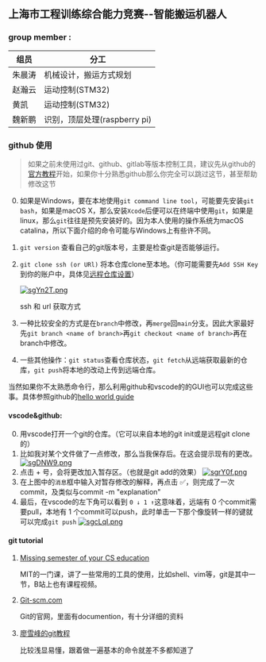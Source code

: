 ## 上海市工程训练综合能力竞赛--智能搬运机器人
### group member :
组员|分工
---|---
朱晨涛|机械设计，搬运方式规划
赵瀚云|运动控制(STM32)
黄凯|运动控制(STM32)
魏新鹏|识别，顶层处理(raspberry pi)

### github 使用

> 如果之前未使用过git、github、gitlab等版本控制工具，建议先从github的[官方教程](https://guides.github.com/activities)开始，如果你十分熟悉github那么你完全可以跳过这节，甚至帮助修改这节​​ 

0. 如果是Windows，要在本地使用`git command line tool`，可能要先安装`git bash`，如果是macOS X，那么安装`Xcode`后便可以在终端中使用`git`，如果是linux，那么`git`往往是预先安装好的。因为本人使用的操作系统为macOS catalina，所以下面介绍的命令可能与Windows上有些许不同。

1. `git version` 查看自己的git版本号，主要是检查git是否能够运行。

2. `git clone ssh (or URl)` 将本仓库clone至本地。（你可能需要先`Add SSH Key`到你的账户中，具体见[远程仓库设置](https://www.liaoxuefeng.com/wiki/896043488029600/896954117292416)）

   [![sgYn2T.png](https://s3.ax1x.com/2021/01/19/sgYn2T.png)](https://imgchr.com/i/sgYn2T)

   ssh 和 url 获取方式

3. 一种比较安全的方式是在`branch`中修改，再`merge`回`main`分支。因此大家最好先`git branch <name of branch>`再`git checkout <name of branch>`再在branch中修改。

4. 一些其他操作：`git status`查看仓库状态，`git fetch`从远端获取最新的仓库，`git push`将本地的改动上传到远端仓库。

当然如果你不太熟悉命令行，那么利用github和vscode的的GUI也可以完成这些事。具体参照github的[hello world guide](https://guides.github.com/activities/hello-world/)

#### vscode&github: 
0. 用vscode打开一个git的仓库。（它可以来自本地的git init或是远程git clone的）
1. 比如我对某个文件做了一点修改，那么当我保存后。在这会提示现有的更改。
   [![sgDNW9.png](https://s3.ax1x.com/2021/01/19/sgDNW9.png)](https://imgchr.com/i/sgDNW9)
2. 点击 + 号，会将更改加入暂存区。（也就是git add的效果）
   [![sgrY0f.png](https://s3.ax1x.com/2021/01/19/sgrY0f.png)](https://imgchr.com/i/sgrY0f)
3. 在上图中的`消息`框中输入对暂存修改的解释，再点击 :white_check_mark:，则完成了一次commit，及类似与commit -m "explanation"
4. 最后，在vscode的左下角可以看到 `0 ↓ 1 ↑`这意味着，远端有 0 个commit需要pull，本地有 1 个commit可以push，此时单击一下那个像旋转一样的键就可以完成`git push`
   [![sgcLqI.png](https://s3.ax1x.com/2021/01/19/sgcLqI.png)](https://imgchr.com/i/sgcLqI)
#### git tutorial

1. [Missing semester of your CS education](https://missing.csail.mit.edu)

   MIT的一门课，讲了一些常用的工具的使用，比如shell、vim等，git是其中一节，B站上也有课程视频。

2. [Git-scm.com](https://git-scm.com)

   Git的官网，里面有documention，有十分详细的资料

3. [廖雪峰的git教程](https://www.liaoxuefeng.com/wiki/896043488029600)

   比较浅显易懂，跟着做一遍基本的命令就差不多都知道了

